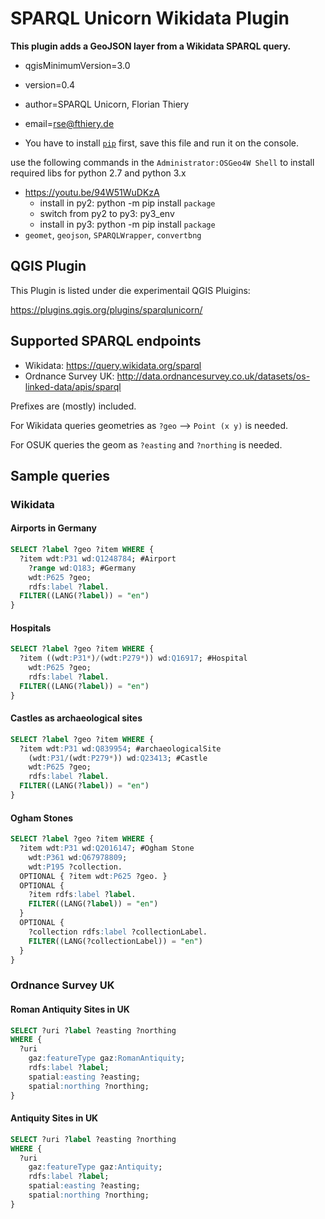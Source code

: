 # SPARQL Unicorn Wikidata Plugin

**This plugin adds a GeoJSON layer from a Wikidata SPARQL query.**

* qgisMinimumVersion=3.0
* version=0.4
* author=SPARQL Unicorn, Florian Thiery
* email=rse@fthiery.de

* You have to install [`pip`](https://raw.githubusercontent.com/sparqlunicorn/sparqlunicornGoesGIS/master/sparql_unicorn/scripts/get-pip.py) first, save this file and run it on the console.

use the following commands in the `Administrator:OSGeo4W Shell` to install required libs for python 2.7 and python 3.x

* https://youtu.be/94W51WuDKzA
  * install in py2: python -m pip install `package`
  * switch from py2 to py3: py3_env
  * install in py3: python -m pip install `package`
* `geomet`, `geojson`, `SPARQLWrapper`, `convertbng`

## QGIS Plugin

This Plugin is listed under die experimentail QGIS Pluigins:

https://plugins.qgis.org/plugins/sparqlunicorn/

## Supported SPARQL endpoints

* Wikidata: https://query.wikidata.org/sparql
* Ordnance Survey UK: http://data.ordnancesurvey.co.uk/datasets/os-linked-data/apis/sparql

Prefixes are (mostly) included.

For Wikidata queries geometries as `?geo` --> `Point (x y)` is needed.

For OSUK queries the geom as `?easting` and `?northing` is needed.

## Sample queries

### Wikidata

#### Airports in Germany

```sql
SELECT ?label ?geo ?item WHERE {
  ?item wdt:P31 wd:Q1248784; #Airport
    ?range wd:Q183; #Germany
    wdt:P625 ?geo;
    rdfs:label ?label.
  FILTER((LANG(?label)) = "en")
}
```

#### Hospitals

```sql
SELECT ?label ?geo ?item WHERE {
  ?item ((wdt:P31*)/(wdt:P279*)) wd:Q16917; #Hospital
    wdt:P625 ?geo;
    rdfs:label ?label.
  FILTER((LANG(?label)) = "en")
}
```

#### Castles as archaeological sites

```sql
SELECT ?label ?geo ?item WHERE {
  ?item wdt:P31 wd:Q839954; #archaeologicalSite
    (wdt:P31/(wdt:P279*)) wd:Q23413; #Castle
    wdt:P625 ?geo;
    rdfs:label ?label.
  FILTER((LANG(?label)) = "en")
}
```

#### Ogham Stones

```sql
SELECT ?label ?geo ?item WHERE {
  ?item wdt:P31 wd:Q2016147; #Ogham Stone
    wdt:P361 wd:Q67978809;
    wdt:P195 ?collection.
  OPTIONAL { ?item wdt:P625 ?geo. }
  OPTIONAL {
    ?item rdfs:label ?label.
    FILTER((LANG(?label)) = "en")
  }
  OPTIONAL {
    ?collection rdfs:label ?collectionLabel.
    FILTER((LANG(?collectionLabel)) = "en")
  }
}
```

### Ordnance Survey UK

#### Roman Antiquity Sites in UK

```sql
SELECT ?uri ?label ?easting ?northing
WHERE {
  ?uri
    gaz:featureType gaz:RomanAntiquity;
    rdfs:label ?label;
    spatial:easting ?easting;
    spatial:northing ?northing;
}
```

#### Antiquity Sites in UK

```sql
SELECT ?uri ?label ?easting ?northing
WHERE {
  ?uri
    gaz:featureType gaz:Antiquity;
    rdfs:label ?label;
    spatial:easting ?easting;
    spatial:northing ?northing;
}
```
